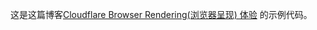 这是这篇博客[Cloudflare Browser Rendering(浏览器呈现) 体验](https://runnable.run/docs/devops/Cloudflare/cloudflare-browser-rendering) 的示例代码。
